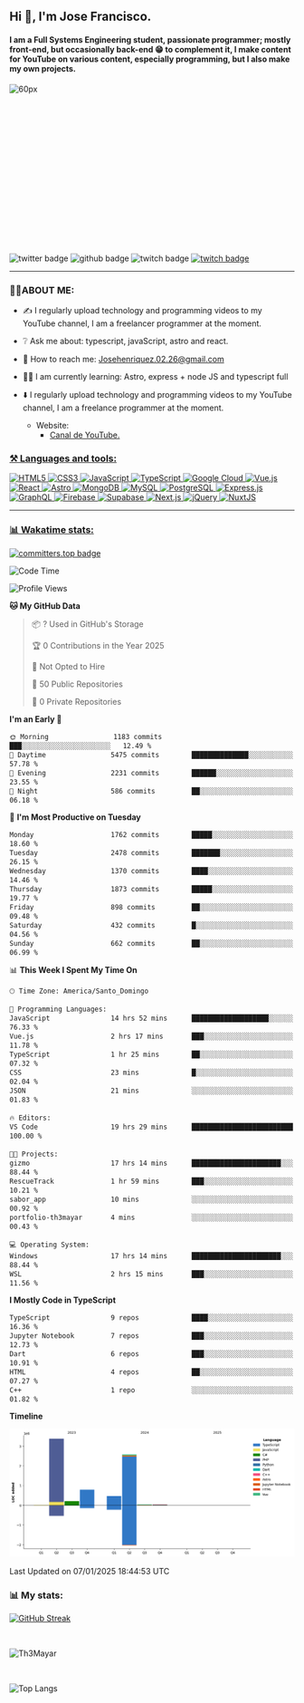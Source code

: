 ## Hi 👋, I'm Jose Francisco.

#### I am a Full Systems Engineering student, passionate programmer; mostly front-end, but occasionally back-end 😁 to complement it, I make content for YouTube on various content, especially programming, but I also make my own projects. 

<div style="width:50%;height:0;padding-bottom:56%;position:relative;">
  <img src="https://media.giphy.com/media/bAQH7WXKqtIBrPs7sR/giphy.gif" alt="60px" witdh="100px" height="80px">
 </div>
 <br>
 <div id="badges" align="left">
    <img src="https://img.shields.io/twitter/follow/G4Henriquez?color=%23298AC1&style=for-the-badge" alt="twitter badge" />
    <img src="https://img.shields.io/github/followers/Th3Mayar?style=for-the-badge" alt="github badge" />
    <img src="https://img.shields.io/twitch/status/th3mayar?color=%232A8DC6&style=for-the-badge" alt="twitch badge" />
    <a href="https://www.linkedin.com/in/jose-fhenr%C3%ADquez/"><img src="https://content.linkedin.com/content/dam/brand/site/img/logo/logo-tm.png" alt="twitch badge" witdh="60" height="28"/></a>
</div>

***

### 👨‍💻ABOUT ME:
+ ✍️ I regularly upload technology and programming videos to my YouTube channel, I am a freelancer programmer at the moment.

+ ❔ Ask me about: typescript, javaScript, astro and react.

+ 📧 How to reach me: Josehenriquez.02.26@gmail.com

+ 👨‍🎓 I am currently learning: Astro, express + node JS and typescript full

+ ⬇️ I regularly upload technology and programming videos to my YouTube channel, I am a freelance programmer at the moment.
  + Website: <ul><li><a href="https://www.youtube.com/channel/UCIK-txT4Zggh55NVEHgzaKQ">Canal de YouTube.</li></ul>

### ⚒️ Languages and tools:
<div align="left">

  ![HTML5](https://img.shields.io/badge/html5-%23E34F26.svg?style=for-the-badge&logo=html5&logoColor=white)
  ![CSS3](https://img.shields.io/badge/css3-%231572B6.svg?style=for-the-badge&logo=css3&logoColor=white)
  ![JavaScript](https://img.shields.io/badge/javascript-%23F7DF1E.svg?style=for-the-badge&logo=javascript&logoColor=black)
  ![TypeScript](https://img.shields.io/badge/typescript-%23007ACC.svg?style=for-the-badge&logo=typescript&logoColor=white)
  ![Google Cloud](https://img.shields.io/badge/Google_Cloud-%234285F4.svg?style=for-the-badge&logo=google-cloud&logoColor=white)
  ![Vue.js](https://img.shields.io/badge/vuejs-%2335495e.svg?style=for-the-badge&logo=vue.js&logoColor=%234FC08D)
  ![React](https://img.shields.io/badge/react-%2320232a.svg?style=for-the-badge&logo=react&logoColor=%2361DAFB)
  ![Astro](https://img.shields.io/badge/astro-%23FF5D01.svg?style=for-the-badge&logo=astro&logoColor=white)
  ![MongoDB](https://img.shields.io/badge/mongodb-%2347A248.svg?style=for-the-badge&logo=mongodb&logoColor=white)
  ![MySQL](https://img.shields.io/badge/mysql-%2300f.svg?style=for-the-badge&logo=mysql&logoColor=white)
  ![PostgreSQL](https://img.shields.io/badge/postgresql-%23336791.svg?style=for-the-badge&logo=postgresql&logoColor=white)
  ![Express.js](https://img.shields.io/badge/express.js-%23404d59.svg?style=for-the-badge&logo=express&logoColor=%2361DAFB)
  ![GraphQL](https://img.shields.io/badge/graphql-%23E10098.svg?style=for-the-badge&logo=graphql&logoColor=white)
  ![Firebase](https://img.shields.io/badge/firebase-%23039BE5.svg?style=for-the-badge&logo=firebase)
  ![Supabase](https://img.shields.io/badge/supabase-%23000000.svg?style=for-the-badge&logo=supabase&logoColor=3ECF8E)
  ![Next.js](https://img.shields.io/badge/next.js-%23000000.svg?style=for-the-badge&logo=next.js&logoColor=white)
  ![jQuery](https://img.shields.io/badge/jquery-%230769AD.svg?style=for-the-badge&logo=jquery&logoColor=white)
  ![NuxtJS](https://img.shields.io/badge/nuxtjs-%2300DC82.svg?style=for-the-badge&logo=nuxtdotjs&logoColor=white)
</div>

***

### 📊 Wakatime stats:
[![committers.top badge](https://user-badge.committers.top/dominican_republic/Th3Mayar.svg)](https://user-badge.committers.top/dominican_republic/Th3Mayar)
<!--START_SECTION:waka-->
![Code Time](http://img.shields.io/badge/Code%20Time-1%2C383%20hrs%2050%20mins-blue)

![Profile Views](http://img.shields.io/badge/Profile%20Views-0-blue)

**🐱 My GitHub Data** 

> 📦 ? Used in GitHub's Storage 
 > 
> 🏆 0 Contributions in the Year 2025
 > 
> 🚫 Not Opted to Hire
 > 
> 📜 50 Public Repositories 
 > 
> 🔑 0 Private Repositories 
 > 
**I'm an Early 🐤** 

```text
🌞 Morning                1183 commits        ███░░░░░░░░░░░░░░░░░░░░░░   12.49 % 
🌆 Daytime                5475 commits        ██████████████░░░░░░░░░░░   57.78 % 
🌃 Evening                2231 commits        ██████░░░░░░░░░░░░░░░░░░░   23.55 % 
🌙 Night                  586 commits         ██░░░░░░░░░░░░░░░░░░░░░░░   06.18 % 
```
📅 **I'm Most Productive on Tuesday** 

```text
Monday                   1762 commits        █████░░░░░░░░░░░░░░░░░░░░   18.60 % 
Tuesday                  2478 commits        ███████░░░░░░░░░░░░░░░░░░   26.15 % 
Wednesday                1370 commits        ████░░░░░░░░░░░░░░░░░░░░░   14.46 % 
Thursday                 1873 commits        █████░░░░░░░░░░░░░░░░░░░░   19.77 % 
Friday                   898 commits         ██░░░░░░░░░░░░░░░░░░░░░░░   09.48 % 
Saturday                 432 commits         █░░░░░░░░░░░░░░░░░░░░░░░░   04.56 % 
Sunday                   662 commits         ██░░░░░░░░░░░░░░░░░░░░░░░   06.99 % 
```


📊 **This Week I Spent My Time On** 

```text
🕑︎ Time Zone: America/Santo_Domingo

💬 Programming Languages: 
JavaScript               14 hrs 52 mins      ███████████████████░░░░░░   76.33 % 
Vue.js                   2 hrs 17 mins       ███░░░░░░░░░░░░░░░░░░░░░░   11.78 % 
TypeScript               1 hr 25 mins        ██░░░░░░░░░░░░░░░░░░░░░░░   07.32 % 
CSS                      23 mins             █░░░░░░░░░░░░░░░░░░░░░░░░   02.04 % 
JSON                     21 mins             ░░░░░░░░░░░░░░░░░░░░░░░░░   01.83 % 

🔥 Editors: 
VS Code                  19 hrs 29 mins      █████████████████████████   100.00 % 

🐱‍💻 Projects: 
gizmo                    17 hrs 14 mins      ██████████████████████░░░   88.44 % 
RescueTrack              1 hr 59 mins        ███░░░░░░░░░░░░░░░░░░░░░░   10.21 % 
sabor_app                10 mins             ░░░░░░░░░░░░░░░░░░░░░░░░░   00.92 % 
portfolio-th3mayar       4 mins              ░░░░░░░░░░░░░░░░░░░░░░░░░   00.43 % 

💻 Operating System: 
Windows                  17 hrs 14 mins      ██████████████████████░░░   88.44 % 
WSL                      2 hrs 15 mins       ███░░░░░░░░░░░░░░░░░░░░░░   11.56 % 
```

**I Mostly Code in TypeScript** 

```text
TypeScript               9 repos             ████░░░░░░░░░░░░░░░░░░░░░   16.36 % 
Jupyter Notebook         7 repos             ███░░░░░░░░░░░░░░░░░░░░░░   12.73 % 
Dart                     6 repos             ███░░░░░░░░░░░░░░░░░░░░░░   10.91 % 
HTML                     4 repos             ██░░░░░░░░░░░░░░░░░░░░░░░   07.27 % 
C++                      1 repo              ░░░░░░░░░░░░░░░░░░░░░░░░░   01.82 % 
```



**Timeline**

![Lines of Code chart](https://raw.githubusercontent.com/Th3Mayar/Th3Mayar/main/assets/bar_graph.png)


 Last Updated on 07/01/2025 18:44:53 UTC
<!--END_SECTION:waka-->

### 📊 My stats:

[![GitHub Streak](https://streak-stats.demolab.com/?user=Th3Mayar&theme=dark)](https://git.io/streak-stats)

<br>

![Th3Mayar](https://github-readme-stats.vercel.app/api?username=th3mayar&show_icons=true&theme=dark&show=reviews,discussions_started,discussions_answered,prs_merged,prs_merged_percentage)

<br>

![Top Langs](https://github-readme-stats.vercel.app/api/top-langs/?username=Th3Mayar&layout=compact&theme=dark)
